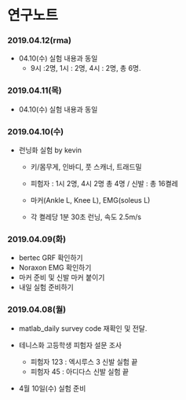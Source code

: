 연구노트
=======

### 2019.04.12(rma)
* 04.10(수) 실험 내용과 동일
  - 9시 :2명, 1시 : 2명, 4시 : 2명, 총 6명. 

### 2019.04.11(목)
* 04.10(수) 실험 내용과 동일

### 2019.04.10(수)
* 런닝화 실험 by kevin

  - 키/몸무게, 인바디, 풋 스캐너, 트래드밀
 
  - 피험자 : 1시 2명, 4시 2명 총 4명 / 신발 : 총 16켤레
 
  - 마커(Ankle L, Knee L), EMG(soleus L)
 
  - 각 켤레당 1분 30초 런닝, 속도 2.5m/s

### 2019.04.09(화)
* bertec GRF 확인하기
* Noraxon EMG 확인하기
* 마커 준비 및 신발 마커 붙이기
* 내일 실험 준비하기

### 2019.04.08(월)

* matlab_daily survey code 재확인 및 전달.

* 테니스화 고등학생 피험자 설문 조사
   - 피험자 123 : 엑시루스 3 신발 실험 끝
   - 피험자 45 : 아디다스 신발 실험 끝
   
* 4월 10일(수) 실험 준비


